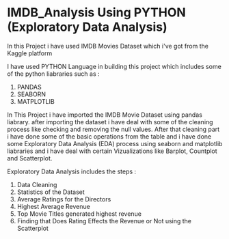 # IMDB_Analysis Using PYTHON (Exploratory Data Analysis)

In this Project i have used IMDB Movies Dataset which i've got from the Kaggle platform
               
I have used PYTHON Language in building this project which includes some of the python liabraries such as :
1. PANDAS
2. SEABORN
3. MATPLOTLIB

In This Project i have imported the IMDB Movie Dataset using pandas liabrary. after importing the dataset i have deal with some of the cleaning process like checking and removing the null values. After that cleaning part i have done some of the basic operations from the table and i have done some Exploratory Data Analysis (EDA) process using seaborn and matplotlib liabraries and i have deal with certain Vizualizations like Barplot, Countplot and Scatterplot.

Exploratory Data Analysis includes the steps : 
1. Data Cleaning
2. Statistics of the Dataset
3. Average Ratings for the Directors
4. Highest Average Revenue
5. Top Movie Titles generated highest revenue
6. Finding that Does Rating Effects the Revenue or Not using the Scatterplot


